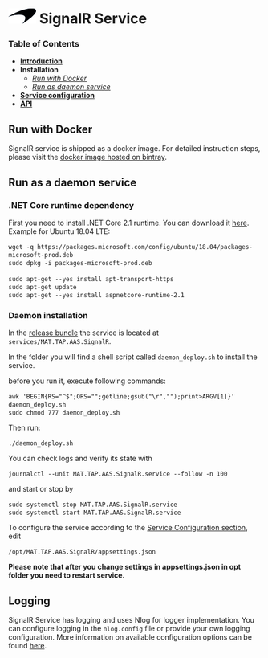 # ![logo](/Branding/branding.png) SignalR Service

### Table of Contents
- [**Introduction**](../README.md)<br>
- **Installation**<br>
  - [*Run with Docker*](#run-with-docker)<br>
  - [*Run as daemon service*](#run-as-a-daemon-service)<br>
- [**Service configuration**](ServiceConfig.md)<br>
- [**API**](API.md)<br>

## Run with Docker

SignalR service is shipped as a docker image. For detailed instruction steps, please visit the [docker image hosted on bintray](https://bintray.com/mclarenappliedtechnologies/mtap/signalr-service#read).

## Run as a daemon service
### .NET Core runtime dependency
First you need to install .NET Core 2.1 runtime. You can download it [here](https://www.microsoft.com/net/download/dotnet-core/2.1). Example for Ubuntu 18.04 LTE: 

```
wget -q https://packages.microsoft.com/config/ubuntu/18.04/packages-microsoft-prod.deb
sudo dpkg -i packages-microsoft-prod.deb

sudo apt-get --yes install apt-transport-https
sudo apt-get update
sudo apt-get --yes install aspnetcore-runtime-2.1
```

### Daemon installation
In the [release bundle](https://mclarenappliedtechnologies.zendesk.com/hc/en-us/sections/115000825753-Downloads) the service is located at `services/MAT.TAP.AAS.SignalR`.

In the folder you will find a shell script called `daemon_deploy.sh` to install the service.

before you run it, execute following commands:
```
awk 'BEGIN{RS="^$";ORS="";getline;gsub("\r","");print>ARGV[1]}' daemon_deploy.sh
sudo chmod 777 daemon_deploy.sh
```

Then run:
```
./daemon_deploy.sh
```

You can check logs and verify its state with

```
journalctl --unit MAT.TAP.AAS.SignalR.service --follow -n 100
```


and start or stop by 

```
sudo systemctl stop MAT.TAP.AAS.SignalR.service
sudo systemctl start MAT.TAP.AAS.SignalR.service
```

To configure the service according to the [Service Configuration section](ServiceConfig.md), edit
```
/opt/MAT.TAP.AAS.SignalR/appsettings.json
```

**Please note that after you change settings in appsettings.json in opt folder you need to restart service.**

## Logging

SignalR Service has logging and uses Nlog for logger implementation. You can configure logging in the `nlog.config` file or provide your own logging configuration. More information on available configuration options can be found [here](https://github.com/nlog/nlog/wiki/Configuration-file).
